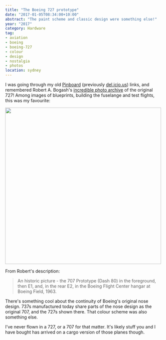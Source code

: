 ```yaml
---
title: "The Boeing 727 prototype"
date: "2017-01-05T08:34:00+10:00"
abstract: "The paint scheme and classic design were something else!"
year: "2017"
category: Hardware
tag:
- aviation
- boeing
- boeing-727
- colour
- design
- nostalgia
- photos
location: sydney
---
```

I was going through my old [Pinboard] \(previously [del.icio.us]\) links, and remembered Robert A. Bogash's [incredible photo archive] of the original 727! Among images of blueprints, building the fuselange and test flights, this was my favourite:

<p><img src="https://rubenerd.com/files/2017/dash80_e1.jpg" srcset="https://rubenerd.com/files/2017/dash80_e1.jpg 1x, https://rubenerd.com/files/2017/dash80_e1@2x.jpg 2x" alt="" style="width:500px" /></p>

From Robert's description:

> An historic picture - the 707 Prototype (Dash 80) in the foreground, then E1, and,
in the rear E2, in the Boeing Flight Center hangar at Boeing Field, 1963.

There's something cool about the continuity of Boeing's original nose design. 737s manufactured today share parts of the nose design as the original 707, and the 727s shown there. That colour scheme was also something else.

I've never flown in a 727, or a 707 for that matter. It's likely stuff you and I have bought has arrived on a cargo version of those planes though.

[incredible photo archive]: http://www.rbogash.com/727history.html
[Pinboard]: https://pinboard.in/u:rubenerd
[del.icio.us]: https://del.icio.us/rubenerd

